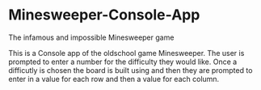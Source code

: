 # Minesweeper-Console-App
The infamous and impossible Minesweeper game

This is a Console app of the oldschool game Minesweeper.  The user is prompted to enter a number for the difficulty they would like.  Once a difficutly is chosen the board is built using and then they are prompted to enter in a value for each row and then a value for each column.
